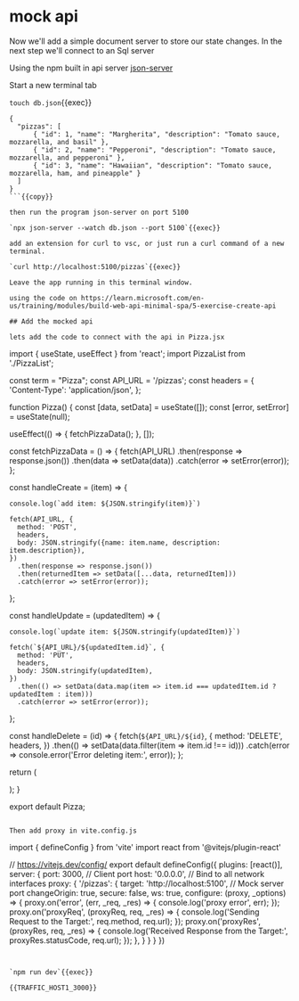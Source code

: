# mock api

Now we'll add a simple document server to store our state changes. In the next step we'll connect to an Sql server

Using the npm built in api server [json-server](https://www.npmjs.com/package/json-server)

Start a new terminal tab

`touch db.json`{{exec}}

```
{
  "pizzas": [
      { "id": 1, "name": "Margherita", "description": "Tomato sauce, mozzarella, and basil" },
      { "id": 2, "name": "Pepperoni", "description": "Tomato sauce, mozzarella, and pepperoni" },
      { "id": 3, "name": "Hawaiian", "description": "Tomato sauce, mozzarella, ham, and pineapple" }
  ]
}
```{{copy}}

then run the program json-server on port 5100

`npx json-server --watch db.json --port 5100`{{exec}}

add an extension for curl to vsc, or just run a curl command of a new terminal.

`curl http://localhost:5100/pizzas`{{exec}}

Leave the app running in this terminal window.

using the code on https://learn.microsoft.com/en-us/training/modules/build-web-api-minimal-spa/5-exercise-create-api

## Add the mocked api

lets add the code to connect with the api in Pizza.jsx

```
import { useState, useEffect } from 'react';
import PizzaList from './PizzaList';

const term = "Pizza";
const API_URL = '/pizzas';
const headers = {
  'Content-Type': 'application/json',
};

function Pizza() {
  const [data, setData] = useState([]);
  const [error, setError] = useState(null);

  useEffect(() => {
    fetchPizzaData();
  }, []);

  const fetchPizzaData = () => {
    fetch(API_URL)
      .then(response => response.json())
      .then(data => setData(data))
      .catch(error => setError(error));
  };

  const handleCreate = (item) => {

    console.log(`add item: ${JSON.stringify(item)}`)

    fetch(API_URL, {
      method: 'POST',
      headers,
      body: JSON.stringify({name: item.name, description: item.description}),
    })
      .then(response => response.json())
      .then(returnedItem => setData([...data, returnedItem]))
      .catch(error => setError(error));
  };

  const handleUpdate = (updatedItem) => {

    console.log(`update item: ${JSON.stringify(updatedItem)}`)

    fetch(`${API_URL}/${updatedItem.id}`, {
      method: 'PUT',
      headers,
      body: JSON.stringify(updatedItem),
    })
      .then(() => setData(data.map(item => item.id === updatedItem.id ? updatedItem : item)))
      .catch(error => setError(error));
  };

  const handleDelete = (id) => {
    fetch(`${API_URL}/${id}`, {
      method: 'DELETE',
      headers,
    })
      .then(() => setData(data.filter(item => item.id !== id)))
      .catch(error => console.error('Error deleting item:', error));
  };


  return (
    <div>
      <PizzaList
        name={term}
        data={data}
        error={error}
        onCreate={handleCreate}
        onUpdate={handleUpdate}
        onDelete={handleDelete}
      />
    </div>
  );
}

export default Pizza;
```{{copy}}

Then add proxy in vite.config.js
```
import { defineConfig } from 'vite'
import react from '@vitejs/plugin-react'

// https://vitejs.dev/config/
export default defineConfig({
  plugins: [react()],
  server: {
    port: 3000,  // Client port
    host: '0.0.0.0', // Bind to all network interfaces
    proxy: {
      '/pizzas': {
        target: 'http://localhost:5100', // Mock server port
        changeOrigin: true,
        secure: false,
        ws: true,
        configure: (proxy, _options) => {
          proxy.on('error', (err, _req, _res) => {
            console.log('proxy error', err);
          });
          proxy.on('proxyReq', (proxyReq, req, _res) => {
            console.log('Sending Request to the Target:', req.method, req.url);
          });
          proxy.on('proxyRes', (proxyRes, req, _res) => {
            console.log('Received Response from the Target:', proxyRes.statusCode, req.url);
          });
        },
      }
    }
  }
})
```{{copy}}


`npm run dev`{{exec}}

{{TRAFFIC_HOST1_3000}}
